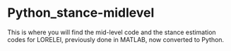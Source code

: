 # Python_stance-midlevel
This is where you will find the mid-level code and the stance estimation codes for LORELEI, previously done in MATLAB, now converted to Python.

